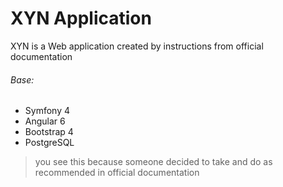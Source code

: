 # XYN Application
XYN is a Web application created by instructions from official documentation

###### Base:
 - Symfony 4
 - Angular 6
 - Bootstrap 4
 - PostgreSQL
 
> you see this because someone decided to take and do as recommended in official documentation
